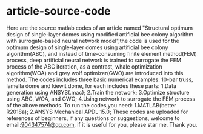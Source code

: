 # article-source-code
Here are the source matlab codes of an article named "Structural optimum design of single-layer domes using modified artificial bee colony algorithm with surrogate-based neural network model",the code is used for the optimum design of single-layer domes using artificial bee colony algorithm(ABC), and instead of time-consuming finite element method(FEM) process, deep artificial neural network is trained to surrogate the FEM process of the ABC iteration, as a contrast, whale optimization algorithm(WOA) and grey wolf optimizer(GWO) are introduced into this method.
The codes includes three basic numerical examples: 10-bar truss, lamella dome and kiewit dome, for each includes these parts:
1.Data generation using ANSYS(.mac);
2.Train the network;
3.Optimize structure using ABC, WOA, and GWO;
4.Using network to surrogate the FEM process of the above methods.
To run the codes,you need:
1.MATLAB(better R2018a);
2.ANSYS Mechanical APDL 15.0;
These codes are uploaded for references of beginners, if any questions or suggestions, welcome to email:904347574@qq.com, if it is useful for you, please star me.
Thank you.
